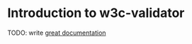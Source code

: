 # Introduction to w3c-validator

TODO: write [great documentation](http://jacobian.org/writing/great-documentation/what-to-write/)

